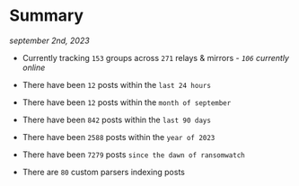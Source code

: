 
# Summary
_september 2nd, 2023_

- Currently tracking `153` groups across `271` relays & mirrors - _`106` currently online_

- There have been `12` posts within the `last 24 hours`

- There have been `12` posts within the `month of september`

- There have been `842` posts within the `last 90 days`

- There have been `2588` posts within the `year of 2023`

- There have been `7279` posts `since the dawn of ransomwatch`

- There are `80` custom parsers indexing posts
